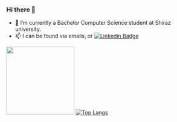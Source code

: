 ### Hi there 👋

- 🔭 I’m currently a Bachelor Computer Science student at Shiraz university. 
- 📫 I can be found via emails, or [![Linkedin Badge](https://img.shields.io/badge/-LinkedIn-0e76a8?style=flat-square&logo=Linkedin&logoColor=white)](https://www.linkedin.com/in/mohamad-bastin/)

<img height="180em" src="https://github-readme-stats.vercel.app/api?username=mohamadbastin&show_icons=true&hide_border=true&&count_private=true&include_all_commits=true" /> [![Top Langs](https://github-readme-stats.vercel.app/api/top-langs/?username=mohamadbastin&layout=compact)](https://github.com/anuraghazra/github-readme-stats)

<!--
**mohamadbastin/mohamadbastin** is a ✨ _special_ ✨ repository because its `README.md` (this file) appears on your GitHub profile.

Here are some ideas to get you started:

- 🔭 I’m currently working on ...
- 🌱 I’m currently learning ...
- 👯 I’m looking to collaborate on ...
- 🤔 I’m looking for help with ...
- 💬 Ask me about ...
- 📫 How to reach me: ...
- 😄 Pronouns: ...
- ⚡ Fun fact: ...
-->
